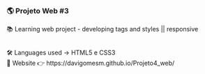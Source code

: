 ### 🌎 Projeto Web #3
📚 Learning web project - developing tags and styles || responsive
##
<div>🛠 Languages used -> HTML5 e CSS3</div>
<div>🔮 Website 👉 https://davigomesm.github.io/Projeto4_web/</div>
